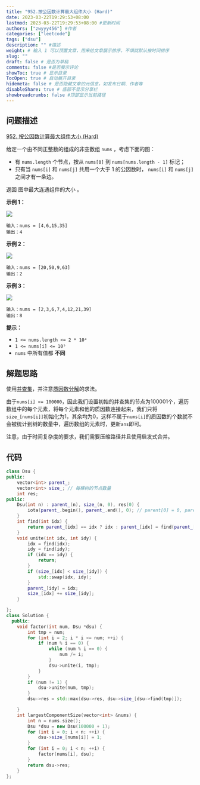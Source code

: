 ```yaml
---
title: "952.按公因数计算最大组件大小 (Hard)"
date: 2023-03-22T19:29:53+08:00
lastmod: 2023-03-22T19:29:53+08:00 #更新时间
authors: ["zwyyy456"] #作者
categories: ["leetcode"]
tags: ["dsu"]
description: "" #描述
weight: # 输入 1 可以顶置文章，用来给文章展示排序，不填就默认按时间排序
slug: ""
draft: false # 是否为草稿
comments: false #是否展示评论
showToc: true # 显示目录
TocOpen: true # 自动展开目录
hidemeta: false # 是否隐藏文章的元信息，如发布日期、作者等
disableShare: true # 底部不显示分享栏
showbreadcrumbs: false #顶部显示当前路径
---
```

## 问题描述
[952. 按公因数计算最大组件大小 (Hard)](https://leetcode.com/problems/largest-component-size-by-common-factor/)

给定一个由不同正整数的组成的非空数组 `nums` ，考虑下面的图：

- 有 `nums.length` 个节点，按从 `nums[0]` 到 `nums[nums.length - 1]`
标记；
- 只有当 `nums[i]` 和 `nums[j]` 共用一个大于 1 的公因数时， `nums[i]` 和
`nums[j]` 之间才有一条边。

返回 图中最大连通组件的大小 。

**示例 1：**

![](https://pic-upyun.zwyyy456.tech/smms/2023-12-26-065527.png)

```
输入：nums = [4,6,15,35]
输出：4

```

**示例 2：**

![](https://pic-upyun.zwyyy456.tech/smms/2023-12-26-065528.png)

```
输入：nums = [20,50,9,63]
输出：2

```

**示例 3：**

![](https://pic-upyun.zwyyy456.tech/smms/2023-12-26-65531.png)

```
输入：nums = [2,3,6,7,4,12,21,39]
输出：8

```

**提示：**

- `1 <= nums.length <= 2 * 10⁴`
- `1 <= nums[i] <= 10⁵`
- `nums` 中所有值都 **不同**

## 解题思路
使用[并查集](https://blog.zwyyy456.tech/zh/posts/tech/dsu-oi-wiki/)，并注意[质因数分解](https://blog.zwyyy456.tech/zh/posts/tech/prime_factorization/)的求法。

由于`nums[i] <= 100000`，因此我们设置初始的并查集的节点为$100001$个，遍历数组中的每个元素，将每个元素和他的质因数连接起来，我们只将`size_[nums[i]]`初始化为1，其余均为0，这样不属于`nums[i]`的质因数的个数就不会被统计到树的数量中，遍历数组的元素时，更新`ans`即可。

注意，由于时间复杂度的要求，我们需要压缩路径并且使用启发式合并。

## 代码
```cpp
class Dsu {
public:
    vector<int> parent_;
    vector<int> size_; // 每棵树的节点数量
    int res;
public:
    Dsu(int n) : parent_(n), size_(n, 0), res(0) {
        iota(parent_.begin(), parent_.end(), 0); // parent[0] = 0, parent[1] = 1, 依次类推
    }
    int find(int idx) {
        return parent_[idx] == idx ? idx : parent_[idx] = find(parent_[idx]); 
    } 
    void unite(int idx, int idy) {
        idx = find(idx);
        idy = find(idy);
        if (idx == idy) {
            return;
        }
        if (size_[idx] < size_[idy]) {
            std::swap(idx, idy);
        }
        parent_[idy] = idx;
        size_[idx] += size_[idy];
    }

};
class Solution {
  public:
    void factor(int num, Dsu *dsu) {
        int tmp = num;
        for (int i = 2; i * i <= num; ++i) {
            if (num % i == 0) {
                while (num % i == 0) {
                    num /= i;
                }
                dsu->unite(i, tmp);
            }
        }
        if (num != 1) {
            dsu->unite(num, tmp);
        }
        dsu->res = std::max(dsu->res, dsu->size_[dsu->find(tmp)]);

    }
    int largestComponentSize(vector<int> &nums) {
        int n = nums.size();
        Dsu *dsu = new Dsu(100000 + 1);
        for (int i = 0; i < n; ++i) {
            dsu->size_[nums[i]] = 1;
        }
        for (int i = 0; i < n; ++i) {
            factor(nums[i], dsu);
        }
        return dsu->res;
    }
};
```
